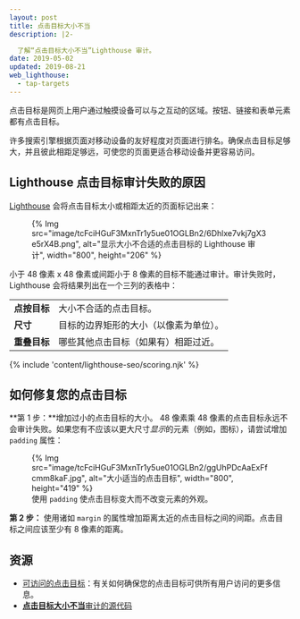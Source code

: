 ```yaml
---
layout: post
title: 点击目标大小不当
description: |2-

  了解“点击目标大小不当”Lighthouse 审计。
date: 2019-05-02
updated: 2019-08-21
web_lighthouse:
  - tap-targets
---
```


点击目标是网页上用户通过触摸设备可以与之互动的区域。按钮、链接和表单元素都有点击目标。

许多搜索引擎根据页面对移动设备的友好程度对页面进行排名。确保点击目标足够大，并且彼此相距足够远，可使您的页面更适合移动设备并更容易访问。

## Lighthouse 点击目标审计失败的原因

[Lighthouse](https://developer.chrome.com/docs/lighthouse/overview/) 会将点击目标太小或相距太近的页面标记出来：

<figure>{% Img src="image/tcFciHGuF3MxnTr1y5ue01OGLBn2/6Dhlxe7vkj7gX3e5rX4B.png", alt="显示大小不合适的点击目标的 Lighthouse 审计", width="800", height="206" %}</figure>

小于 48 像素 x 48 像素或间距小于 8 像素的目标不能通过审计。审计失败时，Lighthouse 会将结果列出在一个三列的表格中：

<div class="table-wrapper scrollbar">
  <table>
    <tbody>
      <tr>
        <td><strong>点按目标</strong></td>
        <td>大小不合适的点击目标。</td>
      </tr>
      <tr>
        <td><strong>尺寸</strong></td>
        <td>目标的边界矩形的大小（以像素为单位）。</td>
      </tr>
      <tr>
        <td><strong>重叠目标</strong></td>
        <td>哪些其他点击目标（如果有）相距过近。</td>
      </tr>
    </tbody>
  </table>
</div>

{% include 'content/lighthouse-seo/scoring.njk' %}

## 如何修复您的点击目标

**第 1 步：**增加过小的点击目标的大小。 48 像素乘 48 像素的点击目标永远不会审计失败。如果您有不应该以更大尺寸*显示*的元素（例如，图标），请尝试增加 `padding` 属性：

<figure>{% Img src="image/tcFciHGuF3MxnTr1y5ue01OGLBn2/ggUhPDcAaExFfcmm8kaF.jpg", alt="大小适当的点击目标", width="800", height="419" %}<figcaption>使用 <code>padding</code> 使点击目标变大而不改变元素的外观。</figcaption></figure>

**第 2 步：** 使用诸如 `margin` 的属性增加距离太近的点击目标之间的间距。点击目标之间应该至少有 8 像素的距离。

## 资源

- [可访问的点击目标](/accessible-tap-targets)：有关如何确保您的点击目标可供所有用户访问的更多信息。
- [**点击目标大小不当**审计的源代码](https://github.com/GoogleChrome/lighthouse/blob/master/core/audits/seo/tap-targets.js)
